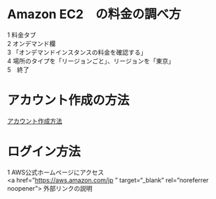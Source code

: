 # Amazon EC2　の料金の調べ方  
1 料金タブ  
2 オンデマンド欄  
3 「オンデマンドインスタンスの料金を確認する」  
4 場所のタイプを「リージョンごと」、リージョンを「東京」  
5　終了  

# アカウント作成の方法　　
[google]: https://aws.amazon.com/jp/register-flow/  
[アカウント作成方法][google]  

# ログイン方法  
1 AWS公式ホームページにアクセス  
  <a href=”https://aws.amazon.com/jp ” target=“_blank” rel=”noreferrer noopener”>
    外部リンクの説明
</a> 

